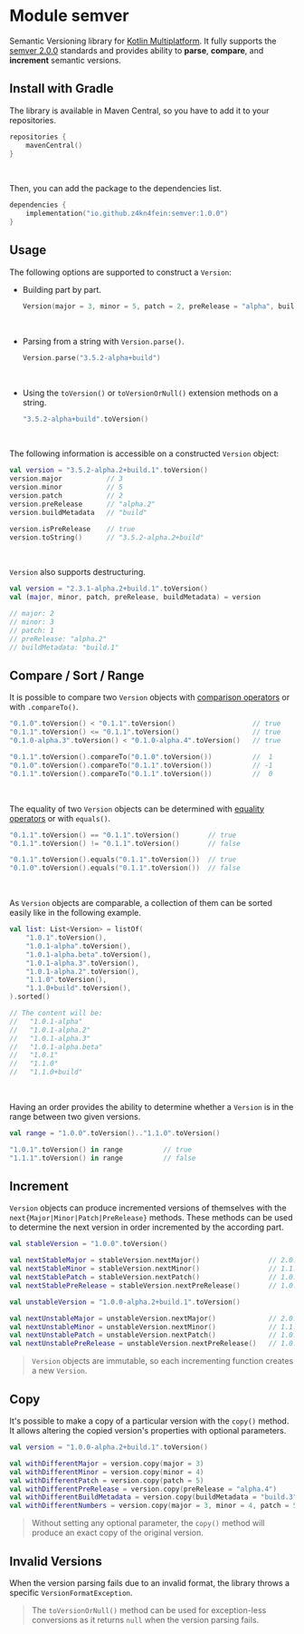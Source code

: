 # Module semver
Semantic Versioning library for [Kotlin Multiplatform](https://kotlinlang.org/docs/mpp-intro.html).
It fully supports the [semver 2.0.0](https://semver.org/spec/v2.0.0.html) standards and
provides ability to **parse**, **compare**, and **increment** semantic versions.

## Install with Gradle
The library is available in Maven Central, so you have to add it to your repositories.
```kotlin
repositories {
    mavenCentral()
}
```
<br/>

Then, you can add the package to the dependencies list.
```kotlin
dependencies {
    implementation("io.github.z4kn4fein:semver:1.0.0")
}
```

## Usage
The following options are supported to construct a `Version`:
- Building part by part.
   ```kotlin
   Version(major = 3, minor = 5, patch = 2, preRelease = "alpha", buildMetadata = "build")
   ```  
<br/>

- Parsing from a string with `Version.parse()`.
   ```kotlin
   Version.parse("3.5.2-alpha+build")
   ```  
<br/>

- Using the `toVersion()` or `toVersionOrNull()` extension methods on a string.
   ```kotlin
   "3.5.2-alpha+build".toVersion()
   ```  
<br/>

The following information is accessible on a constructed `Version` object:
```kotlin
val version = "3.5.2-alpha.2+build.1".toVersion()
version.major           // 3
version.minor           // 5
version.patch           // 2
version.preRelease      // "alpha.2"
version.buildMetadata   // "build"

version.isPreRelease    // true
version.toString()      // "3.5.2-alpha.2+build"
```
<br/>

`Version` also supports destructuring.
```kotlin
val version = "2.3.1-alpha.2+build.1".toVersion()
val (major, minor, patch, preRelease, buildMetadata) = version 

// major: 2
// minor: 3
// patch: 1
// preRelease: "alpha.2"
// buildMetadata: "build.1"
```

## Compare / Sort / Range

It is possible to compare two `Version` objects with [comparison operators](https://kotlinlang.org/docs/operator-overloading.html#comparison-operators) or with `.compareTo()`.
```kotlin
"0.1.0".toVersion() < "0.1.1".toVersion()                   // true
"0.1.1".toVersion() <= "0.1.1".toVersion()                  // true
"0.1.0-alpha.3".toVersion() < "0.1.0-alpha.4".toVersion()   // true

"0.1.1".toVersion().compareTo("0.1.0".toVersion())          //  1
"0.1.0".toVersion().compareTo("0.1.1".toVersion())          // -1
"0.1.1".toVersion().compareTo("0.1.1".toVersion())          //  0
```
<br/>

The equality of two `Version` objects can be determined with [equality operators](https://kotlinlang.org/docs/operator-overloading.html#equality-and-inequality-operators) or with `equals()`.
```kotlin
"0.1.1".toVersion() == "0.1.1".toVersion()       // true
"0.1.1".toVersion() != "0.1.1".toVersion()       // false

"0.1.1".toVersion().equals("0.1.1".toVersion())  // true
"0.1.0".toVersion().equals("0.1.1".toVersion())  // false
```
<br/>

As `Version` objects are comparable, a collection of them can be sorted easily like in the following example.
```kotlin
val list: List<Version> = listOf(
    "1.0.1".toVersion(),
    "1.0.1-alpha".toVersion(),
    "1.0.1-alpha.beta".toVersion(),
    "1.0.1-alpha.3".toVersion(),
    "1.0.1-alpha.2".toVersion(),
    "1.1.0".toVersion(),
    "1.1.0+build".toVersion(),
).sorted()

// The content will be:
//   "1.0.1-alpha"
//   "1.0.1-alpha.2"
//   "1.0.1-alpha.3"
//   "1.0.1-alpha.beta"
//   "1.0.1"
//   "1.1.0"
//   "1.1.0+build"
```
<br/>

Having an order provides the ability to determine whether a `Version` is in the range between two given versions.
```kotlin
val range = "1.0.0".toVersion().."1.1.0".toVersion()

"1.0.1".toVersion() in range          // true
"1.1.1".toVersion() in range          // false
```

## Increment
`Version` objects can produce incremented versions of themselves with the `next{Major|Minor|Patch|PreRelease}` methods.
These methods can be used to determine the next version in order incremented by the according part.
```kotlin
val stableVersion = "1.0.0".toVersion()

val nextStableMajor = stableVersion.nextMajor()                 // 2.0.0
val nextStableMinor = stableVersion.nextMinor()                 // 1.1.0
val nextStablePatch = stableVersion.nextPatch()                 // 1.0.1
val nextStablePreRelease = stableVersion.nextPreRelease()       // 1.0.1-0

val unstableVersion = "1.0.0-alpha.2+build.1".toVersion()

val nextUnstableMajor = unstableVersion.nextMajor()             // 2.0.0
val nextUnstableMinor = unstableVersion.nextMinor()             // 1.1.0
val nextUnstablePatch = unstableVersion.nextPatch()             // 1.0.0
val nextUnstablePreRelease = unstableVersion.nextPreRelease()   // 1.0.0-alpha.3
```
> `Version` objects are immutable, so each incrementing function creates a new `Version`.

## Copy
It's possible to make a copy of a particular version with the `copy()` method.
It allows altering the copied version's properties with optional parameters.
```kotlin
val version = "1.0.0-alpha.2+build.1".toVersion()

val withDifferentMajor = version.copy(major = 3)                          // 3.0.0
val withDifferentMinor = version.copy(minor = 4)                          // 1.4.0
val withDifferentPatch = version.copy(patch = 5)                          // 1.0.5
val withDifferentPreRelease = version.copy(preRelease = "alpha.4")        // 1.0.0-alpha.4
val withDifferentBuildMetadata = version.copy(buildMetadata = "build.3")  // 1.0.0-alpha.2+build.3
val withDifferentNumbers = version.copy(major = 3, minor = 4, patch = 5)  // 3.4.5-alpha.2+build.1
```
> Without setting any optional parameter, the `copy()` method will produce an exact copy of the original version.

## Invalid Versions
When the version parsing fails due to an invalid format, the library throws a specific `VersionFormatException`.
> The `toVersionOrNull()` method can be used for exception-less conversions as it returns `null` when the version parsing fails.